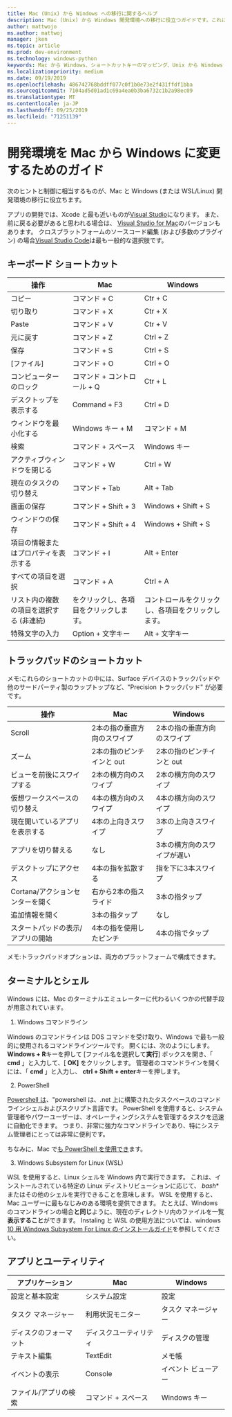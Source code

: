 ```yaml
---
title: Mac (Unix) から Windows への移行に関するヘルプ
description: Mac (Unix) から Windows 開発環境への移行に役立つガイドです。これには、ショートカットキーマッピングや、Mac と Windows で異なる概念の簡単な概要が含まれます。
author: mattwojo
ms.author: mattwoj
manager: jken
ms.topic: article
ms.prod: dev-environment
ms.technology: windows-python
keywords: Mac から Windows、ショートカットキーのマッピング、Unix から Windows への移行、Mac から Windows への移行、Macintosh ユーザー用の Windows の使用、開発環境の変更、Windows への Mac OS X、ヘルプを参照してください。Mac から PC への移行
ms.localizationpriority: medium
ms.date: 09/19/2019
ms.openlocfilehash: 486742768bddff077c0f1b0e73e2f431ffdf1bba
ms.sourcegitcommit: 7104ad5d01ad1c69a4ea0b3ba6732c1b2a98ec09
ms.translationtype: MT
ms.contentlocale: ja-JP
ms.lasthandoff: 09/25/2019
ms.locfileid: "71251139"
---
```

# <a name="guide-for-changing-your-dev-environment-from-mac-to-windows"></a>開発環境を Mac から Windows に変更するためのガイド

次のヒントと制御に相当するものが、Mac と Windows (または WSL/Linux) 開発環境の移行に役立ちます。

アプリの開発では、Xcode と最も近いものが[Visual Studio](https://visualstudio.microsoft.com)になります。 また、前に戻る必要があると思われる場合は、 [Visual Studio for Mac](https://visualstudio.microsoft.com/vs/mac/)のバージョンもあります。 クロスプラットフォームのソースコード編集 (および多数のプラグイン) の場合[Visual Studio Code](https://code.visualstudio.com/?wt.mc_id=DX_841432)は最も一般的な選択肢です。


## <a name="keyboard-shortcuts"></a>キーボード ショートカット

| **操作** | **Mac** | **Windows** |
|---------------|--------------------|---------------------|
| コピー | コマンド + C | Ctr + C |
| 切り取り | コマンド + X | Ctr + X |
| Paste | コマンド + V | Ctr + V |
| 元に戻す | コマンド + Z | Ctrl + Z |
| 保存 | コマンド + S | Ctrl + S |
| [ファイル] | コマンド + O | Ctrl + O |
| コンピューターのロック | コマンド + コントロール + Q | Ctr + L |
| デスクトップを表示する | Command + F3 | Ctrl + D |
| ウィンドウを最小化する | Windows キー + M | コマンド + M |
| 検索 | コマンド + スペース | Windows キー |
| アクティブウィンドウを閉じる | コマンド + W | Ctrl + W |
| 現在のタスクの切り替え | コマンド + Tab | Alt + Tab |
| 画面の保存 | コマンド + Shift + 3 | Windows + Shift + S |
| ウィンドウの保存 | コマンド + Shift + 4 | Windows + Shift + S |
| 項目の情報またはプロパティを表示する | コマンド + I | Alt + Enter |
 | すべての項目を選択 | コマンド + A | Ctrl + A |
| リスト内の複数の項目を選択する (非連続) | をクリックし、各項目をクリックします。 | コントロールをクリックし、各項目をクリックします。 |
| 特殊文字の入力 | Option + 文字キー | Alt + 文字キー|

## <a name="trackpad-shortcuts"></a>トラックパッドのショートカット

メモ:これらのショートカットの中には、Surface デバイスのトラックパッドや他のサードパーティ製のラップトップなど、"Precision トラックパッド" が必要です。

 **操作** | **Mac** | **Windows** |
|---------------|--------------------|---------------------|
| Scroll | 2本の指の垂直方向のスワイプ | 2本の指の垂直方向のスワイプ |
| ズーム | 2本の指のピンチインと out | 2本の指のピンチインと out |
| ビューを前後にスワイプする | 2本の横方向のスワイプ | 2本の横方向のスワイプ |
| 仮想ワークスペースの切り替え | 4本の横方向のスワイプ | 4本の横方向のスワイプ |
| 現在開いているアプリを表示する | 4本の上向きスワイプ | 3本の上向きスワイプ |
| アプリを切り替える | なし | 3本の横方向のスワイプが遅い |
| デスクトップにアクセス | 4本の指を拡散する | 指を下に3本スワイプ |
| Cortana/アクションセンターを開く | 右から2本の指スライド | 3本の指タップ |
| 追加情報を開く | 3本の指タップ | なし |
|スタートパッドの表示/アプリの開始 | 4本の指を使用したピンチ | 4本の指でタップ |

メモ:トラックパッドオプションは、両方のプラットフォームで構成できます。

## <a name="terminal-and-shell"></a>ターミナルとシェル

Windows には、Mac のターミナルエミュレーターに代わるいくつかの代替手段が用意されています。

1. Windows コマンドライン

Windows のコマンドラインは DOS コマンドを受け取り、Windows で最も一般的に使用されるコマンドラインツールです。 開くには、次のようにします。**Windows + R**キーを押して [ファイル名を選択して**実行**] ボックスを開き、「 **cmd** 」と入力して、[ **OK]** をクリックします。 管理者のコマンドラインを開くには、「 **cmd** 」と入力し、 **ctrl + Shift + enter**キーを押します。 

2. PowerShell

[Powershell は](https://docs.microsoft.com/powershell/scripting/overview?view=powershell-6)、"powershell は、.net 上に構築されたタスクベースのコマンドラインシェルおよびスクリプト言語です。 PowerShell を使用すると、システム管理者やパワーユーザーは、オペレーティングシステムを管理するタスクを迅速に自動化できます。 つまり、非常に強力なコマンドラインであり、特にシステム管理者にとっては非常に便利です。

ちなみに、Mac で[も PowerShell を使用でき](https://docs.microsoft.com/powershell/scripting/install/installing-powershell-core-on-macos?view=powershell-6)ます。

3. Windows Subsystem for Linux (WSL)

WSL を使用すると、Linux シェルを Windows 内で実行できます。 これは、インストールされている特定の Linux ディストリビューションに応じて、 *bash** またはその他のシェルを実行できることを意味します。 WSL を使用すると、Mac ユーザーに最もなじみのある環境を提供できます。 たとえば、Windows のコマンドラインの場合**と同じ**ように、現在のディレクトリ内のファイルを一覧**表示すること**ができます。 Instaling と WSL の使用方法については、windows [10 用 Windows Subsystem For Linux のインストールガイド](https://docs.microsoft.com/en-us/windows/wsl/install-win10)を参照してください。

## <a name="apps-and-utilities"></a>アプリとユーティリティ

 **アプリケーション** | **Mac** | **Windows** |
|---------------|--------------------|---------------------|
| 設定と基本設定 | システム設定 | 設定 |
| タスク マネージャー | 利用状況モニター | タスク マネージャー |
| ディスクのフォーマット | ディスクユーティリティ | ディスクの管理 |
| テキスト編集 | TextEdit | メモ帳 |
| イベントの表示 | Console | イベント ビューアー |
| ファイル/アプリの検索 | コマンド + スペース | Windows キー |
